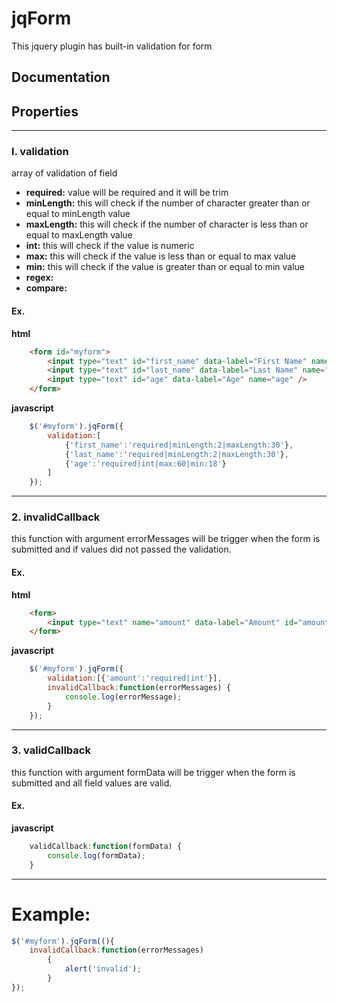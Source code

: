 # jqForm
This jquery plugin has built-in validation for form

## Documentation
## Properties
---
### l. validation


array of validation of field

* **required:** value will be required and it will be trim
* **minLength:** this will check if the number of character greater than or equal to minLength value
* **maxLength:** this will check if the number of character is less than or equal to maxLength value
* **int:** this will check if the value is numeric
* **max:** this will check if the value is less than or equal to max value
* **min:** this will check if the value is greater than or equal to min value
* **regex:**
* **compare:**  


#### Ex.
**html**
```html
	<form id="myform">
		<input type="text" id="first_name" data-label="First Name" name="firstname" />
		<input type="text" id="last_name" data-label="Last Name" name="lastname" />
		<input type="text" id="age" data-label="Age" name="age" />
	</form>
```
**javascript**
```javascript
	$('#myform').jqForm({
		validation:[
			{'first_name':'required|minLength:2|maxLength:30'},
			{'last_name':'required|minLength:2|maxLength:30'},
			{'age':'required|int|max:60|min:18'}
		]
	});
```
---

### 2. invalidCallback 


this function with argument errorMessages will be trigger when the form is submitted and if values did not passed the validation.

#### Ex.
**html**
```html
	<form>
		<input type="text" name="amount" data-label="Amount" id="amount" />
	</form>
```
**javascript**
```javascript
	$('#myform').jqForm({
		validation:[{'amount':'required|int'}],
		invalidCallback:function(errorMessages) {
			console.log(errorMessage);
		}
	});
```
---

### 3. validCallback


this function with argument formData will be trigger when the form is submitted and all field values are valid.
#### Ex.
**javascript**
```javascript
	validCallback:function(formData) {
		console.log(formData);
	}
```
---

####

### 


# Example:
```javascript
$('#myform').jqForm((){
	invalidCallback:function(errorMessages)
		{
			alert('invalid');
		}
});
```
